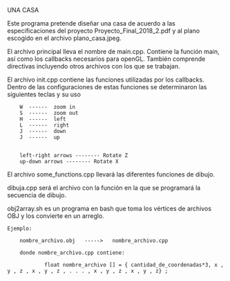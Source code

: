 UNA CASA

Este programa pretende diseñar una casa de acuerdo a las especificaciones del proyecto Proyecto_Final_2018_2.pdf y al plano escogido en el archivo plano_casa.jpeg.

El archivo principal lleva el nombre de main.cpp. Contiene la función main, así como los callbacks necesarios para openGL. También comprende directivas incluyendo otros archivos con los que se trabajan.

El archivo init.cpp contiene las funciones utilizadas por los callbacks. Dentro de las configuraciones de estas funciones se determinaron las siguientes teclas y su uso

		W  ------  zoom in
		S  ------  zoom out
		H  ------  left
		L  ------  right
		J  ------  down
		J  ------  up


		left-right arrows -------- Rotate Z
		up-down arrows -------- Rotate X

El archivo some_functions.cpp llevará las diferentes funciones de dibujo.

dibuja.cpp será el archivo con la función en la que se programará la secuencia de dibujo.

obj2array.sh es un programa en bash que toma los vértices de archivos OBJ y los convierte en un arreglo.

	Ejemplo:

		nombre_archivo.obj   ----->   nombre_archivo.cpp

		donde nombre_archivo.cpp contiene:

				float nombre_archivo [] = { cantidad_de_coordenadas*3, x , y , z , x , y , z , . . . , x , y , z , x , y , z} ;










